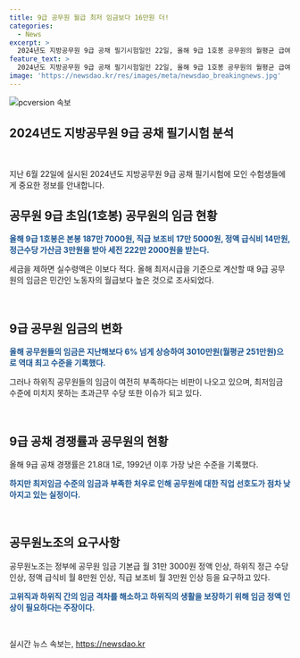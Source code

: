 ```yaml
---
title: 9급 공무원 월급 최저 임금보다 16만원 더!
categories:
  - News
excerpt: >
  2024년도 지방공무원 9급 공채 필기시험일인 22일, 올해 9급 1호봉 공무원의 월평균 급여액이 민간 최저임금보다 16만원 많다고 밝혀졌다. 하지만 이에도 불구하고 공무원의 급여는 여전히 낮아, 이에 대한 논란이 계속되고 있다. 경쟁률은 하락세를 보이며, 공무원에 대한 선호도가 낮아지고 있으며, 공무원노조는 공무원 임금에 대한 인상을 요구하고 있다.
feature_text: >
  2024년도 지방공무원 9급 공채 필기시험일인 22일, 올해 9급 1호봉 공무원의 월평균 급여액이 민간 최저임금보다 16만원 많다고 밝혀졌다. 하지만 이에도 불구하고 공무원의 급여는 여전히 낮아, 이에 대한 논란이 계속되고 있다. 경쟁률은 하락세를 보이며, 공무원에 대한 선호도가 낮아지고 있으며, 공무원노조는 공무원 임금에 대한 인상을 요구하고 있다.
image: 'https://newsdao.kr/res/images/meta/newsdao_breakingnews.jpg'
---
```


<p><img src="https://newsdao.kr/res/images/meta/newsdao_breakingnews.jpg" alt="pcversion 속보" /></p>

<h2 data-ke-size="size26">2024년도 지방공무원 9급 공채 필기시험 분석</h2>

<p data-ke-size="size16">&nbsp;</p>

<p>지난 6월 22일에 실시된 2024년도 지방공무원 9급 공채 필기시험에 모인 수험생들에게 중요한 정보를 안내합니다.</p>

<h2 data-ke-size="size26">공무원 9급 초임(1호봉) 공무원의 임금 현황</h2>

<p data-ke-size="size16"><b><span style="color: #1a5490;">올해 9급 1호봉은 본봉 187만 7000원, 직급 보조비 17만 5000원, 정액 급식비 14만원, 정근수당 가산금 3만원을 받아 세전 222만 2000원을 받는다.</span></b></p>

<p data-ke-size="size16">세금을 제하면 실수령액은 이보다 적다. 올해 최저시급을 기준으로 계산할 때 9급 공무원의 임금은 민간인 노동자의 월급보다 높은 것으로 조사되었다.</p>

<p data-ke-size="size16">&nbsp;</p>

<h2 data-ke-size="size26">9급 공무원 임금의 변화</h2>

<p data-ke-size="size16"><b><span style="color: #1a5490;">올해 공무원들의 임금은 지난해보다 6% 넘게 상승하여 3010만원(월평균 251만원)으로 역대 최고 수준을 기록했다.</span></b></p>

<p data-ke-size="size16">그러나 하위직 공무원들의 임금이 여전히 부족하다는 비판이 나오고 있으며, 최저임금 수준에 미치지 못하는 초과근무 수당 또한 이슈가 되고 있다.</p>

<p data-ke-size="size16">&nbsp;</p>

<h2 data-ke-size="size26">9급 공채 경쟁률과 공무원의 현황</h2>

<p data-ke-size="size16">올해 9급 공채 경쟁률은 21.8대 1로, 1992년 이후 가장 낮은 수준을 기록했다.</p>

<p data-ke-size="size16"><b><span style="color: #1a5490;">하지만 최저임금 수준의 임금과 부족한 처우로 인해 공무원에 대한 직업 선호도가 점차 낮아지고 있는 실정이다.</span></b></p>

<p data-ke-size="size16">&nbsp;</p>

<h2 data-ke-size="size26">공무원노조의 요구사항</h2>

<p data-ke-size="size16">공무원노조는 정부에 공무원 임금 기본급 월 31만 3000원 정액 인상, 하위직 정근 수당 인상, 정액 급식비 월 8만원 인상, 직급 보조비 월 3만원 인상 등을 요구하고 있다.</p>

<p data-ke-size="size16"><b><span style="color: #1a5490;">고위직과 하위직 간의 임금 격차를 해소하고 하위직의 생활을 보장하기 위해 임금 정액 인상이 필요하다는 주장이다.</span></b></p>

<p data-ke-size="size16">&nbsp;</p>

실시간 뉴스 속보는, <a href="https://newsdao.kr" rel="dofollow">https://newsdao.kr</a>


